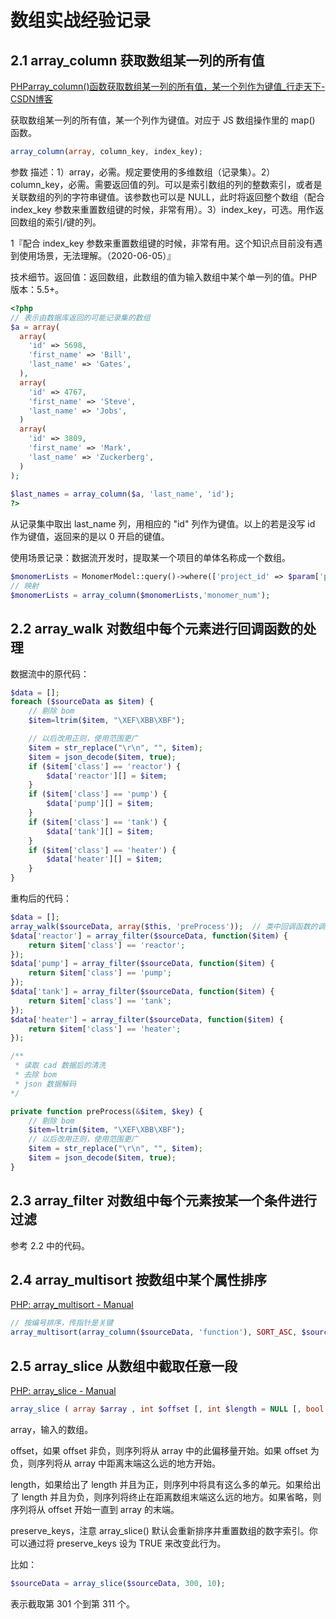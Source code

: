 # 数组实战经验记录

## 2.1 array_column 获取数组某一列的所有值

[PHParray_column()函数获取数组某一列的所有值，某一个列作为键值_行走天下-CSDN博客](https://blog.csdn.net/qq_34861341/article/details/86102718)

获取数组某一列的所有值，某一个列作为键值。对应于 JS 数组操作里的 map() 函数。

```php
array_column(array, column_key, index_key);
```

参数	描述：1）array，必需。规定要使用的多维数组（记录集）。2）column\_key，必需。需要返回值的列。可以是索引数组的列的整数索引，或者是关联数组的列的字符串键值。该参数也可以是 NULL，此时将返回整个数组（配合 index\_key 参数来重置数组键的时候，非常有用）。3）index\_key，可选。用作返回数组的索引/键的列。

1『配合 index\_key 参数来重置数组键的时候，非常有用。这个知识点目前没有遇到使用场景，无法理解。（2020-06-05）』

技术细节。返回值：返回数组，此数组的值为输入数组中某个单一列的值。PHP 版本：5.5+。

```php
<?php
// 表示由数据库返回的可能记录集的数组
$a = array(
  array(
    'id' => 5698,
    'first_name' => 'Bill',
    'last_name' => 'Gates',
  ),
  array(
    'id' => 4767,
    'first_name' => 'Steve',
    'last_name' => 'Jobs',
  )
  array(
    'id' => 3809,
    'first_name' => 'Mark',
    'last_name' => 'Zuckerberg',
  )
);
 
$last_names = array_column($a, 'last_name', 'id');
?>
```

从记录集中取出 last\_name 列，用相应的 "id" 列作为键值。以上的若是没写 id 作为键值，返回来的是以 0 开启的键值。

使用场景记录：数据流开发时，提取某一个项目的单体名称成一个数组。

```php
$monomerLists = MonomerModel::query()->where(['project_id' => $param['project_id']])->get()->toArray();
// 映射
$monomerLists = array_column($monomerLists,'monomer_num');
```

## 2.2 array_walk 对数组中每个元素进行回调函数的处理

数据流中的原代码：

```php
$data = [];
foreach ($sourceData as $item) {
    // 剔除 bom
    $item=ltrim($item, "\XEF\XBB\XBF");

    // 以后改用正则，使用范围更广
    $item = str_replace("\r\n", "", $item);
    $item = json_decode($item, true);
    if ($item['class'] == 'reactor') {
        $data['reactor'][] = $item;
    }
    if ($item['class'] == 'pump') {
        $data['pump'][] = $item;
    }
    if ($item['class'] == 'tank') {
        $data['tank'][] = $item;
    }
    if ($item['class'] == 'heater') {
        $data['heater'][] = $item;
    }
}
```

重构后的代码：

```php
$data = [];
array_walk($sourceData, array($this, 'preProcess'));  // 类中回调函数的调用方式
$data['reactor'] = array_filter($sourceData, function($item) {
    return $item['class'] == 'reactor';
});
$data['pump'] = array_filter($sourceData, function($item) {
    return $item['class'] == 'pump';
});
$data['tank'] = array_filter($sourceData, function($item) {
    return $item['class'] == 'tank';
});
$data['heater'] = array_filter($sourceData, function($item) {
    return $item['class'] == 'heater';
}); 

/**
 * 读取 cad 数据后的清洗
 * 去除 bom
 * json 数据解码
*/

private function preProcess(&$item, $key) {
    // 剔除 bom
    $item=ltrim($item, "\XEF\XBB\XBF");
    // 以后改用正则，使用范围更广
    $item = str_replace("\r\n", "", $item);
    $item = json_decode($item, true);
}
```

## 2.3 array_filter 对数组中每个元素按某一个条件进行过滤

参考 2.2 中的代码。

## 2.4 array_multisort 按数组中某个属性排序

[PHP: array_multisort - Manual](https://www.php.net/manual/zh/function.array-multisort)

```php
// 按编号排序，传指针是关键
array_multisort(array_column($sourceData, 'function'), SORT_ASC, $sourceData);
```

## 2.5 array_slice 从数组中截取任意一段

[PHP: array_slice - Manual](https://www.php.net/manual/zh/function.array-slice.php)

```php
array_slice ( array $array , int $offset [, int $length = NULL [, bool $preserve_keys = false ]] ) : array
```

array，输入的数组。

offset，如果 offset 非负，则序列将从 array 中的此偏移量开始。如果 offset 为负，则序列将从 array 中距离末端这么远的地方开始。

length，如果给出了 length 并且为正，则序列中将具有这么多的单元。如果给出了 length 并且为负，则序列将终止在距离数组末端这么远的地方。如果省略，则序列将从 offset 开始一直到 array 的末端。

preserve\_keys，注意 array\_slice() 默认会重新排序并重置数组的数字索引。你可以通过将 preserve\_keys 设为 TRUE 来改变此行为。

比如：

```php
$sourceData = array_slice($sourceData, 300, 10);
```

表示截取第 301 个到第 311 个。


